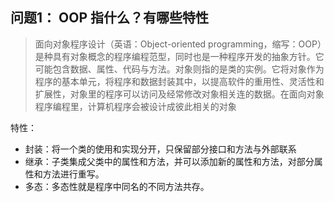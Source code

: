 ## 问题1： OOP 指什么？有哪些特性

> 面向对象程序设计（英语：Object-oriented programming，缩写：OOP）是种具有对象概念的程序编程范型，同时也是一种程序开发的抽象方针。它可能包含数据、属性、代码与方法。对象则指的是类的实例。它将对象作为程序的基本单元，将程序和数据封装其中，以提高软件的重用性、灵活性和扩展性，对象里的程序可以访问及经常修改对象相关连的数据。在面向对象程序编程里，计算机程序会被设计成彼此相关的对象

特性：

- 封装：将一个类的使用和实现分开，只保留部分接口和方法与外部联系
- 继承：子类集成父类中的属性和方法，并可以添加新的属性和方法，对部分属性和方法进行重写。
- 多态：多态性就是程序中同名的不同方法共存。